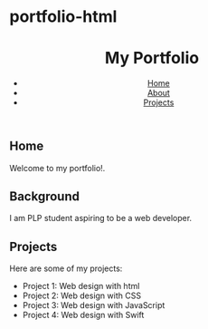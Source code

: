 # portfolio-html<!DOCTYPE html>
<html lang="en">
<head>
    <meta charset="UTF-8">
    <meta name="viewport" content="width=device-width, initial-scale=1.0">
    <title>My Portfolio</title>
</head>
<body>

<header>
    <h1>My Portfolio</h1>
    <nav>
        <ul>
            <li><a href="#home">Home</a></li>
            <li><a href="#about">About</a></li>
            <li><a href="#projects">Projects</a></li>
        </ul>
    </nav>
</header>

<section id="home">
    <h2>Home</h2>
    <p>Welcome to my portfolio!.</p>
</section>

<section id="about">
    <h2>Background</h2>
    <p> I am PLP student aspiring to be a web developer.</p>
</section>

<section id="projects">
    <h2>Projects</h2>
    <p>Here are some of my projects:</p>
    <ul>
        <li>Project 1: Web design with html</li>
        <li>Project 2: Web design with CSS</li>
        <li>Project 3: Web design with JavaScript</li>
        <li>Project 4: Web design with Swift</li>
    </ul>
</section>

</body>
</html>

